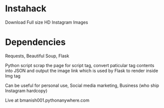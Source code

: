 # Instahack
Download Full size HD Instagram Images 

# Dependencies
Requests,
Beautiful Soup,
Flask

Python script scrap the page for script tag, convert paticular tag contents into JSON and output the image link which is used by Flask to render inside Img tag

Can be useful for personal use, Social media marketing, Business (who ship Instagram hardcopy)

Live at
bmanish001.pythonanywhere.com


